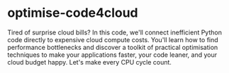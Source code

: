 # optimise-code4cloud
Tired of surprise cloud bills? In this code, we'll connect inefficient Python code directly to expensive cloud compute costs. You'll learn how to find performance bottlenecks and discover a toolkit of practical optimisation techniques to make your applications faster, your code leaner, and your cloud budget happy. Let's make every CPU cycle count.
